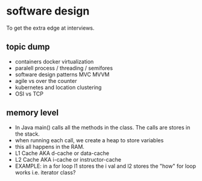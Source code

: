 # software design
To get the extra edge at interviews.

## topic dump
- containers docker virtualization
- paralell process / threading / semifores
- software design patterns MVC MVVM
- agile vs over the counter
- kubernetes and location clustering
- OSI vs TCP




## memory level
- In Java main() calls all the methods in the class. The calls are stores in the stack.
- when running each call, we create a heap to store variables
- this all happens in the RAM.
- L1 Cache AKA d-cache or data-cache
- L2 Cache AKA i-cache or instructor-cache
- EXAMPLE: in a for loop l1 stores the i val and l2 stores the "how" for loop works i.e. iterator class?
